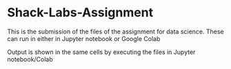 # Shack-Labs-Assignment
This is the submission of the files of the assignment for data science.
These can run in either in Jupyter notebook or Google Colab

Output is shown in the same cells by executing the files in Jupyter notebook/Colab
